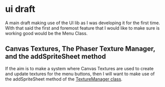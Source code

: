 # ui draft

A main draft making use of the UI lib as I was developing it for the first time. With that said the first and foremost feature that I would like to make sure is working good would be the Menu Class.

## Canvas Textures, The Phaser Texture Manager, and the addSpriteSheet method

If the aim is to make a system where Canvas Textures are used to create and update textures for the menu buttons, then I will want to make use of the addSpriteSheet method of the [TextureManager class](https://docs.phaser.io/api-documentation/class/textures-texturemanager).


